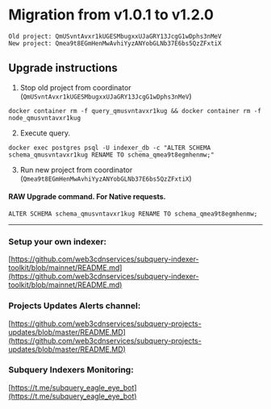 # Migration from v1.0.1 to v1.2.0
```
Old project: QmUSvntAvxr1kUGESMbugxxUJaGRY13JcgG1wDphs3nMeV
New project: Qmea9t8EGmHenMwAvhiYyzANYobGLNb37E6bs5QzZFxtiX
```


## Upgrade instructions
 1) Stop old project from coordinator (`QmUSvntAvxr1kUGESMbugxxUJaGRY13JcgG1wDphs3nMeV`)

```
docker container rm -f query_qmusvntavxr1kug && docker container rm -f node_qmusvntavxr1kug
```

 2) Execute query.

```
docker exec postgres psql -U indexer_db -c "ALTER SCHEMA schema_qmusvntavxr1kug RENAME TO schema_qmea9t8egmhenmw;"

```

 3) Run new project from coordinator (`Qmea9t8EGmHenMwAvhiYyzANYobGLNb37E6bs5QzZFxtiX`)

#### RAW Upgrade command. For Native requests.
`ALTER SCHEMA schema_qmusvntavxr1kug RENAME TO schema_qmea9t8egmhenmw;`


___
### Setup your own indexer:

[https://github.com/web3cdnservices/subquery-indexer-toolkit/blob/mainnet/README.md](https://github.com/web3cdnservices/subquery-indexer-toolkit/blob/mainnet/README.md)

### Projects Updates Alerts channel:

[https://github.com/web3cdnservices/subquery-projects-updates/blob/master/README.MD](https://github.com/web3cdnservices/subquery-projects-updates/blob/master/README.MD)

### Subquery Indexers Monitoring:

[https://t.me/subquery_eagle_eye_bot](https://t.me/subquery_eagle_eye_bot)